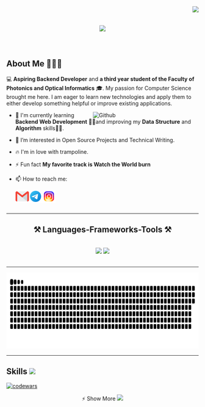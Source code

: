<img align="right" src="https://visitor-badge.laobi.icu/badge?page_id=jean.jean" />

<h1 align="center">
    <img src="https://readme-typing-svg.herokuapp.com/?font=Righteous&size=35&center=true&vCenter=true&width=700&height=70&duration=4000&lines=Hi+There!+👋+I'm+Evgeniy+Pochekutov!;" />
</h1>

<br>

<h2> About Me 👱🏻‍♂️‍</h2>

 💻 **Aspiring Backend Developer** and **a third year student of the Faculty of Photonics and Optical Informatics** 🎓. My passion for Computer Science brought me here. I am eager to learn new technologies and apply them to either develop something helpful or improve existing applications.
 
<img width="55%" align="right" alt="Github" src="https://raw.githubusercontent.com/onimur/.github/master/.resources/git-header.svg" />

-  🔭 I'm currently learning **Backend Web Development** 🙋‍♂️and improving my **Data Structure** and **Algorithm** skills👨‍💻.
  
-  👀 I’m interested in Open Source Projects and Technical Writing.

-  🔥 I'm in love with trampoline.
  
-  ⚡ Fun fact **My favorite track is Watch the World burn**

- 📫 How to reach me:
  
  <a href="">
    <img align="left" width="35px" src="https://github.com/jean-cih/jean/blob/main/Assets/Gmail.svg" />
  </a> &nbsp;&nbsp;
  <a href="">
    <img align="left" width="35px" src="https://github.com/jean-cih/jean/blob/main/Assets/Telegram.svg" />
  </a> &nbsp;&nbsp;
  <a href="">
    <img align="left" width="35px" src="https://github.com/jean-cih/jean/blob/main/Assets/Instagram.svg" />
  </a> &nbsp;&nbsp;

<br>

  <hr/>
 
<h2 align="center">⚒️ Languages-Frameworks-Tools ⚒️</h2>
<br/>
<div align="center">
    <img src="https://skillicons.dev/icons?i=visualstudio,vscode,github,gitlab,git" />
    <img src="https://skillicons.dev/icons?i=c,cs,dotnet,bash,linux,sqlite,mysql,postgres,vim" /><br>
</div>

<br/>
<hr/>

<div align="center">
 <img width="800" height="200" src="Assets/github-snake.svg" alt="snake"/>
</div>

<hr/>

<h2> Skills <img src = "https://media2.giphy.com/media/QssGEmpkyEOhBCb7e1/giphy.gif?cid=ecf05e47a0n3gi1bfqntqmob8g9aid1oyj2wr3ds3mg700bl&rid=giphy.gif" width = 32> </h2>

[![codewars](https://www.codewars.com/users/Jean-cih/badges/large)](https://www.codewars.com/users/Jean-cih)   


  <summary align="center" href="https://www.youtube.com/watch?v=pm17VwdJ6UI&t=1041s">⚡ Show More
      <img src="https://capsule-render.vercel.app/api?type=venom&height=300&color=gradient&text=Show%20More&reversal=false&fontAlign=50&section=header&fontColor=9400D5&descAlign=100&descAlignY=100&textBg=false"/> 
  </summary>

